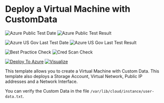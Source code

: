 # Deploy a Virtual Machine with CustomData

![Azure Public Test Date](https://azurequickstartsservice.blob.core.windows.net/badges/101-vm-customdata/PublicLastTestDate.svg)
![Azure Public Test Result](https://azurequickstartsservice.blob.core.windows.net/badges/101-vm-customdata/PublicDeployment.svg)

![Azure US Gov Last Test Date](https://azurequickstartsservice.blob.core.windows.net/badges/101-vm-customdata/FairfaxLastTestDate.svg)
![Azure US Gov Last Test Result](https://azurequickstartsservice.blob.core.windows.net/badges/101-vm-customdata/FairfaxDeployment.svg)

![Best Practice Check](https://azurequickstartsservice.blob.core.windows.net/badges/101-vm-customdata/BestPracticeResult.svg)
![Cred Scan Check](https://azurequickstartsservice.blob.core.windows.net/badges/101-vm-customdata/CredScanResult.svg)

[![Deploy To Azure](https://raw.githubusercontent.com/fathym-it/azure-quickstart-templates/master/1-CONTRIBUTION-GUIDE/images/deploytoazure.svg?sanitize=true)](https://portal.azure.com/#create/Microsoft.Template/uri/https%3A%2F%2Fraw.githubusercontent.com%2Ffathym-it%2Fazure-quickstart-templates%2Fmaster%2F101-vm-customdata%2Fazuredeploy.json)  [![Visualize](https://raw.githubusercontent.com/fathym-it/azure-quickstart-templates/master/1-CONTRIBUTION-GUIDE/images/visualizebutton.svg?sanitize=true)](http://armviz.io/#/?load=https%3A%2F%2Fraw.githubusercontent.com%2Ffathym-it%2Fazure-quickstart-templates%2Fmaster%2F101-vm-customdata%2Fazuredeploy.json)

This template allows you to create a Virtual Machine with Custom Data. This template also deploys a Storage Account, Virtual Network, Public IP addresses and a Network Interface.

You can verify the Custom Data in the file `/var/lib/cloud/instance/user-data.txt`.


